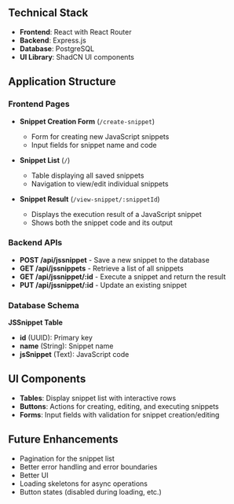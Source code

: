 
## Technical Stack
- **Frontend**: React with React Router
- **Backend**: Express.js
- **Database**: PostgreSQL
- **UI Library**: ShadCN UI components

## Application Structure

### Frontend Pages
- **Snippet Creation Form** (`/create-snippet`)
  - Form for creating new JavaScript snippets
  - Input fields for snippet name and code

- **Snippet List** (`/`)
  - Table displaying all saved snippets
  - Navigation to view/edit individual snippets

- **Snippet Result** (`/view-snippet/:snippetId`)
  - Displays the execution result of a JavaScript snippet
  - Shows both the snippet code and its output

### Backend APIs
- **POST /api/jssnippet** - Save a new snippet to the database
- **GET /api/jssnippets** - Retrieve a list of all snippets
- **GET /api/jssnippet/:id** - Execute a snippet and return the result
- **PUT /api/jssnippet/:id** - Update an existing snippet

### Database Schema
**JSSnippet Table**
- **id** (UUID): Primary key
- **name** (String): Snippet name
- **jsSnippet** (Text): JavaScript code

## UI Components
- **Tables**: Display snippet list with interactive rows
- **Buttons**: Actions for creating, editing, and executing snippets
- **Forms**: Input fields with validation for snippet creation/editing

## Future Enhancements
- Pagination for the snippet list
- Better error handling and error boundaries
- Better UI
- Loading skeletons for async operations
- Button states (disabled during loading, etc.)